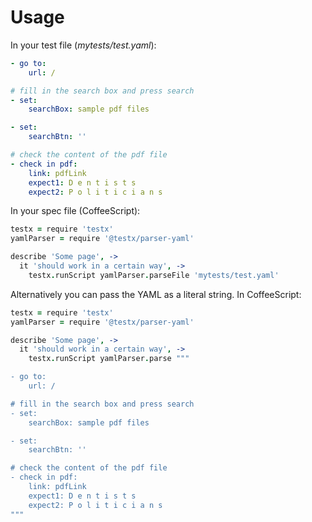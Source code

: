 # Usage

In your test file (_mytests/test.yaml_):

```YAML
- go to:
    url: /

# fill in the search box and press search
- set:
    searchBox: sample pdf files

- set:
    searchBtn: ''

# check the content of the pdf file
- check in pdf:
    link: pdfLink
    expect1: D e n t i s t s
    expect2: P o l i t i c i a n s
```

In your spec file (CoffeeScript):

```CoffeeScript
testx = require 'testx'
yamlParser = require '@testx/parser-yaml'

describe 'Some page', ->
  it 'should work in a certain way', ->
    testx.runScript yamlParser.parseFile 'mytests/test.yaml'
```

Alternatively you can pass the YAML as a literal string. In CoffeeScript:

```CoffeeScript
testx = require 'testx'
yamlParser = require '@testx/parser-yaml'

describe 'Some page', ->
  it 'should work in a certain way', ->
    testx.runScript yamlParser.parse """

- go to:
    url: /

# fill in the search box and press search
- set:
    searchBox: sample pdf files

- set:
    searchBtn: ''

# check the content of the pdf file
- check in pdf:
    link: pdfLink
    expect1: D e n t i s t s
    expect2: P o l i t i c i a n s
"""
```
